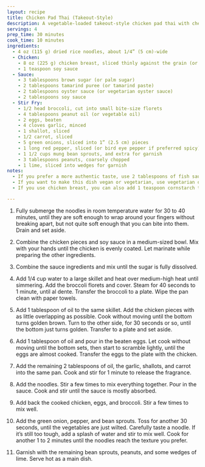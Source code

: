 ```yaml
---
layout: recipe
title: Chicken Pad Thai (Takeout-Style)
description: A vegetable-loaded takeout-style chicken pad thai with chewy noodles, juicy chicken, and colorful crisp vegetables in a tangy sweet sauce. Gluten-free adaptable, vegan/vegetarian adaptable.
servings: 4
prep_time: 30 minutes
cook_time: 10 minutes
ingredients:
  - 4 oz (115 g) dried rice noodles, about 1/4” (5 cm)-wide
  - Chicken:
    - 8 oz (225 g) chicken breast, sliced thinly against the grain (or thigh)
    - 1 teaspoon soy sauce
  - Sauce:
    - 3 tablespoons brown sugar (or palm sugar)
    - 2 tablespoons tamarind puree (or tamarind paste)
    - 2 tablespoons oyster sauce (or vegetarian oyster sauce)
    - 2 tablespoons soy sauce
  - Stir Fry:
    - 1/2 head broccoli, cut into small bite-size florets
    - 4 tablespoons peanut oil (or vegetable oil)
    - 2 eggs, beaten
    - 4 cloves garlic, minced
    - 1 shallot, sliced
    - 1/2 carrot, sliced
    - 5 green onions, sliced into 1” (2.5 cm) pieces
    - 1 long red pepper, sliced (or bird eye pepper if preferred spicy)
    - 1 1/2 cups mung bean sprouts, and extra for garnish
    - 3 tablespoons peanuts, coarsely chopped
    - 1 lime, sliced into wedges for garnish
notes:
  - If you prefer a more authentic taste, use 2 tablespoons of fish sauce to replace the 2 tablespoons of oyster sauce and 2 tablespoons of soy sauce.
  - If you want to make this dish vegan or vegetarian, use vegetarian oyster sauce with tofu.
  - If you use chicken breast, you can also add 1 teaspoon cornstarch to the mix to keep the chicken tender.

---
```


1. Fully submerge the noodles in room temperature water for 30 to 40 minutes, until they are soft enough to wrap around your fingers without breaking apart, but not quite soft enough that you can bite into them. Drain and set aside.

2. Combine the chicken pieces and soy sauce in a medium-sized bowl. Mix with your hands until the chicken is evenly coated. Let marinate while preparing the other ingredients.

3. Combine the sauce ingredients and mix until the sugar is fully dissolved.

4. Add 1/4 cup water to a large skillet and heat over medium-high heat until simmering. Add the broccoli florets and cover. Steam for 40 seconds to 1 minute, until al dente. Transfer the broccoli to a plate. Wipe the pan clean with paper towels.

5. Add 1 tablespoon of oil to the same skillet. Add the chicken pieces with as little overlapping as possible. Cook without moving until the bottom turns golden brown. Turn to the other side, for 30 seconds or so, until the bottom just turns golden. Transfer to a plate and set aside.

6. Add 1 tablespoon of oil and pour in the beaten eggs. Let cook without moving until the bottom sets, then start to scramble lightly, until the eggs are almost cooked. Transfer the eggs to the plate with the chicken.

7. Add the remaining 2 tablespoons of oil, the garlic, shallots, and carrot into the same pan. Cook and stir for 1 minute to release the fragrance.

8. Add the noodles. Stir a few times to mix everything together. Pour in the sauce. Cook and stir until the sauce is mostly absorbed.

9. Add back the cooked chicken, eggs, and broccoli. Stir a few times to mix well.

10. Add the green onion, pepper, and bean sprouts. Toss for another 30 seconds, until the vegetables are just wilted. Carefully taste a noodle. If it’s still too tough, add a splash of water and stir to mix well. Cook for another 1 to 2 minutes until the noodles reach the texture you prefer.

11. Garnish with the remaining bean sprouts, peanuts, and some wedges of lime. Serve hot as a main dish.
